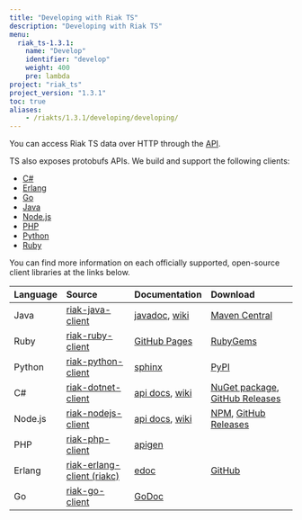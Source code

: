 ```yaml
---
title: "Developing with Riak TS"
description: "Developing with Riak TS"
menu:
  riak_ts-1.3.1:
    name: "Develop"
    identifier: "develop"
    weight: 400
    pre: lambda
project: "riak_ts"
project_version: "1.3.1"
toc: true
aliases:
    - /riakts/1.3.1/developing/developing/
---
```



[erlang]: /riak/ts/1.3.1/developing/erlang
[go]: /riak/ts/1.3.1/developing/golang
[http]: /riak/ts/1.3.1/developing/http
[java]: /riak/ts/1.3.1/developing/java
[ruby]: /riak/ts/1.3.1/developing/ruby
[python]: /riak/ts/1.3.1/developing/python
[csharp]: /riak/ts/1.3.1/developing/csharp
[nodejs]: /riak/ts/1.3.1/developing/nodejs
[erlang]: /riak/ts/1.3.1/developing/erlang
[php]: /riak/ts/1.3.1/developing/php


You can access Riak TS data over HTTP through the [API][http].

TS also exposes protobufs APIs. We build and support the following clients:

* [C#][csharp]
* [Erlang][erlang]
* [Go][go]
* [Java][java]
* [Node.js][nodejs]
* [PHP][php]
* [Python][python]
* [Ruby][ruby]

You can find more information on each officially supported, open-source client libraries at the links below.

Language | Source | Documentation | Download
:--------|:-------|:--------------|:--------
Java | [riak-java-client](https://github.com/basho/riak-java-client) | [javadoc](http://basho.github.com/riak-java-client), [wiki](https://github.com/basho/riak-java-client/wiki) | [Maven Central](http://search.maven.org/?#search%7Cgav%7C1%7Cg%3A%22com.basho.riak%22%20AND%20a%3A%22riak-client%22) |
Ruby | [riak-ruby-client](https://github.com/basho/riak-ruby-client) | [GitHub Pages](http://basho.github.io/riak-ruby-client/) | [RubyGems](https://rubygems.org/gems/riak-client)
Python | [riak-python-client](https://github.com/basho/riak-python-client) | [sphinx](http://basho.github.com/riak-python-client) | [PyPI](http://pypi.python.org/pypi?:action=display&name=riak#downloads)
C# | [riak-dotnet-client](https://github.com/basho/riak-dotnet-client) | [api docs](http://basho.github.io/riak-dotnet-client-api/), [wiki](https://github.com/basho/riak-dotnet-client/wiki) | [NuGet package](http://www.nuget.org/List/Packages/RiakClient), [GitHub Releases](https://github.com/basho/riak-dotnet-client/releases)
Node.js | [riak-nodejs-client](https://github.com/basho/riak-nodejs-client) | [api docs](http://basho.github.com/riak-nodejs-client/), [wiki](https://github.com/basho/riak-nodejs-client/wiki) | [NPM](https://www.npmjs.com/package/basho-riak-client), [GitHub Releases](https://github.com/basho/riak-nodejs-client/releases)
PHP | [riak-php-client](https://github.com/basho/riak-php-client) | [apigen](http://basho.github.io/riak-php-client)
Erlang | [riak-erlang-client (riakc)](https://github.com/basho/riak-erlang-client) | [edoc](http://basho.github.com/riak-erlang-client/) | [GitHub](https://github.com/basho/riak-erlang-client)
Go | [riak-go-client](https://github.com/basho/riak-go-client) | [GoDoc](https://godoc.org/github.com/basho/riak-go-client) | 

